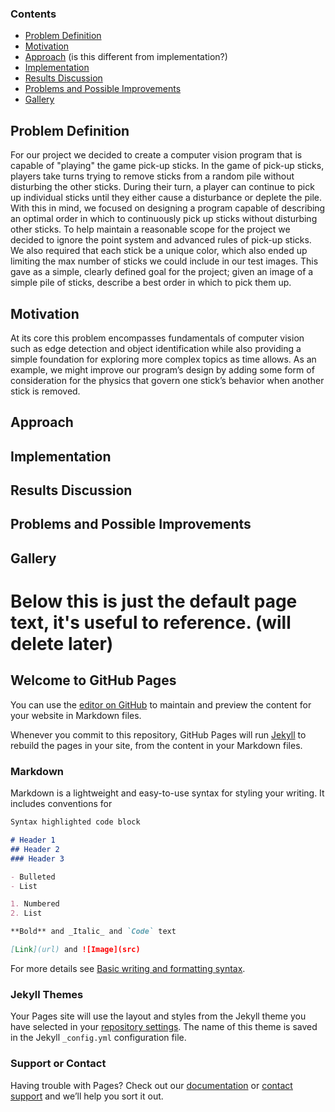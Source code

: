 ### Contents

- [Problem Definition](https://github.com/mlk-713/cs766_project/edit/gh-pages/index.md#problem-definition)
- [Motivation](https://github.com/mlk-713/cs766_project/edit/gh-pages/index.md#motivation)
- [Approach](https://github.com/mlk-713/cs766_project/edit/gh-pages/index.md#approach) (is this different from implementation?)
- [Implementation](https://github.com/mlk-713/cs766_project/edit/gh-pages/index.md#implementation)
- [Results Discussion](https://github.com/mlk-713/cs766_project/edit/gh-pages/index.md#results-discussion)
- [Problems and Possible Improvements](https://github.com/mlk-713/cs766_project/edit/gh-pages/index.md#problems-and-possible-improvements)
- [Gallery](https://github.com/mlk-713/cs766_project/edit/gh-pages/index.md#gallery)

## Problem Definition
  For our project we decided to create a computer vision program that is capable of "playing" the game pick-up sticks.  In the game of pick-up sticks, players take turns trying to remove sticks from a random pile without disturbing the other sticks.  During their turn, a player can continue to pick up individual sticks until they either cause a disturbance or deplete the pile.  With this in mind, we focused on designing a program capable of describing an optimal order in which to continuously pick up sticks without disturbing other sticks.  To help maintain a reasonable scope for the project we decided to ignore the point system and advanced rules of pick-up sticks.  We also required that each stick be a unique color, which also ended up limiting the max number of sticks we could include in our test images.  This gave as a simple, clearly defined goal for the project; given an image of a simple pile of sticks, describe a best order in which to pick them up.

## Motivation

  At its core this problem encompasses fundamentals of computer vision such as edge detection and object identification while also providing a simple foundation for exploring more complex topics as time allows.  As an example, we might improve our program’s design by adding some form of consideration for the physics that govern one stick’s behavior when another stick is removed.

## Approach

## Implementation

## Results Discussion

## Problems and Possible Improvements

## Gallery

# Below this is just the default page text, it's useful to reference. (will delete later)

## Welcome to GitHub Pages

You can use the [editor on GitHub](https://github.com/mlk-713/cs766_project/edit/gh-pages/index.md) to maintain and preview the content for your website in Markdown files.

Whenever you commit to this repository, GitHub Pages will run [Jekyll](https://jekyllrb.com/) to rebuild the pages in your site, from the content in your Markdown files.

### Markdown

Markdown is a lightweight and easy-to-use syntax for styling your writing. It includes conventions for

```markdown
Syntax highlighted code block

# Header 1
## Header 2
### Header 3

- Bulleted
- List

1. Numbered
2. List

**Bold** and _Italic_ and `Code` text

[Link](url) and ![Image](src)
```

For more details see [Basic writing and formatting syntax](https://docs.github.com/en/github/writing-on-github/getting-started-with-writing-and-formatting-on-github/basic-writing-and-formatting-syntax).

### Jekyll Themes

Your Pages site will use the layout and styles from the Jekyll theme you have selected in your [repository settings](https://github.com/mlk-713/cs766_project/settings/pages). The name of this theme is saved in the Jekyll `_config.yml` configuration file.

### Support or Contact

Having trouble with Pages? Check out our [documentation](https://docs.github.com/categories/github-pages-basics/) or [contact support](https://support.github.com/contact) and we’ll help you sort it out.

